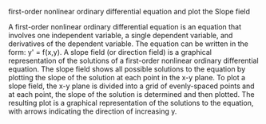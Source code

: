 first-order nonlinear ordinary differential equation and plot the Slope field




 
A first-order nonlinear ordinary differential equation is an equation that involves one independent variable, a single dependent variable, and derivatives of the dependent variable. The equation can be written in the form: y' = f(x,y). A slope field (or direction field) is a graphical representation of the solutions of a first-order nonlinear ordinary differential equation. The slope field shows all possible solutions to the equation by plotting the slope of the solution at each point in the x-y plane. To plot a slope field, the x-y plane is divided into a grid of evenly-spaced points and at each point, the slope of the solution is determined and then plotted. The resulting plot is a graphical representation of the solutions to the equation, with arrows indicating the direction of increasing y.

